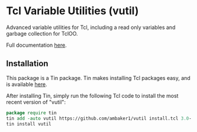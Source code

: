 # Tcl Variable Utilities (vutil)
Advanced variable utilities for Tcl, including a read only variables and garbage collection for TclOO.

Full documentation [here](https://raw.githubusercontent.com/ambaker1/vutil/main/doc/vutil.pdf).
 
## Installation
This package is a Tin package. 
Tin makes installing Tcl packages easy, and is available [here](https://github.com/ambaker1/Tin).

After installing Tin, simply run the following Tcl code to install the most recent version of "vutil":
```tcl
package require tin
tin add -auto vutil https://github.com/ambaker1/vutil install.tcl 3.0-
tin install vutil
```
